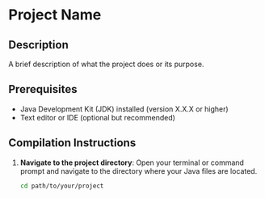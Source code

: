 # Project Name

## Description
A brief description of what the project does or its purpose.

## Prerequisites
- Java Development Kit (JDK) installed (version X.X.X or higher)
- Text editor or IDE (optional but recommended)

## Compilation Instructions

1. **Navigate to the project directory**:
   Open your terminal or command prompt and navigate to the directory where your Java files are located.

   ```bash
   cd path/to/your/project
